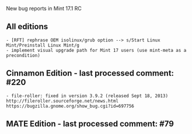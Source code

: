 New bug reports in Mint 17.1 RC

All editions
------------
	- [RFT] rephrase OEM isolinux/grub option --> s/Start Linux Mint/Preinstall Linux Mint/g
	- implement visual upgrade path for Mint 17 users (use mint-meta as a precondition)

Cinnamon Edition - last processed comment: #220
-----------------------------------------------
	- file-roller: fixed in version 3.9.2 (released Sept 18, 2013) http://fileroller.sourceforge.net/news.html https://bugzilla.gnome.org/show_bug.cgi?id=697756

MATE Edition - last processed comment: #79
------------------------------------------
